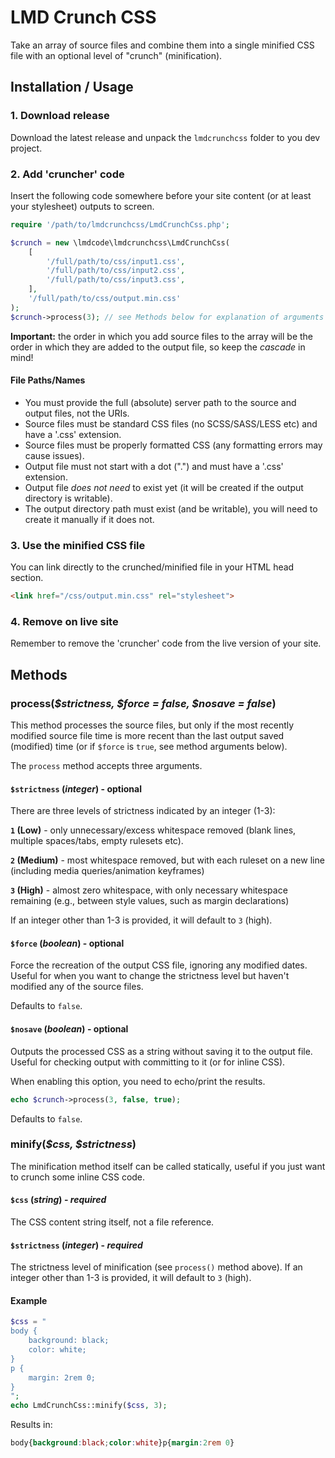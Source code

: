 # LMD Crunch CSS

Take an array of source files and combine them into a single minified CSS file with an optional level of "crunch" (minification).

## Installation / Usage

### 1. Download release

Download the latest release and unpack the `lmdcrunchcss` folder to you dev project.

### 2. Add 'cruncher' code

Insert the following code somewhere before your site content (or at least your stylesheet) outputs to screen.

```php
require '/path/to/lmdcrunchcss/LmdCrunchCss.php';

$crunch = new \lmdcode\lmdcrunchcss\LmdCrunchCss(
    [
        '/full/path/to/css/input1.css',
        '/full/path/to/css/input2.css',
        '/full/path/to/css/input3.css',
    ],
    '/full/path/to/css/output.min.css'
);
$crunch->process(3); // see Methods below for explanation of arguments
```

**Important:** the order in which you add source files to the array will be the order in which they are added to the output file, so keep the *cascade* in mind!

#### File Paths/Names

- You must provide the full (absolute) server path to the source and output files, not the URIs.
- Source files must be standard CSS files (no SCSS/SASS/LESS etc) and have a '.css' extension.
- Source files must be properly formatted CSS (any formatting errors may cause issues).
- Output file must not start with a dot (".") and must have a '.css' extension.
- Output file *does not need* to exist yet (it will be created if the output directory is writable).
- The output directory path must exist (and be writable), you will need to create it manually if it does not.

### 3. Use the minified CSS file

You can link directly to the crunched/minified file in your HTML head section.

```html
<link href="/css/output.min.css" rel="stylesheet">
```

### 4. Remove on live site

Remember to remove the 'cruncher' code from the live version of your site.

## Methods

### process(*$strictness, $force = false, $nosave = false*)

This method processes the source files, but only if the most recently modified source file time is more recent than the last output saved (modified) time (or if `$force` is `true`, see method arguments below).

The `process` method accepts three arguments.

#### `$strictness` (*integer*) - optional

There are three levels of strictness indicated by an integer (1-3):

**`1` (Low)** - only unnecessary/excess whitespace removed (blank lines, multiple spaces/tabs, empty rulesets etc).

**`2` (Medium)** - most whitespace removed, but with each ruleset on a new line (including media queries/animation keyframes)

**`3` (High)** - almost zero whitespace, with only necessary whitespace remaining (e.g., between style values, such as margin declarations)

If an integer other than 1-3 is provided, it will default to `3` (high).

#### `$force` (*boolean*) - optional

Force the recreation of the output CSS file, ignoring any modified dates. Useful for when you want to change the strictness level but haven't modified any of the source files.

Defaults to `false`.

#### `$nosave` (*boolean*) - optional

Outputs the processed CSS as a string without saving it to the output file. Useful for checking output with committing to it (or for inline CSS).

When enabling this option, you need to echo/print the results.

```php
echo $crunch->process(3, false, true);
```

Defaults to `false`.

### minify(*$css, $strictness*)

The minification method itself can be called statically, useful if you just want to crunch some inline CSS code.

#### `$css` (*string*) - *required*

The CSS content string itself, not a file reference.

#### `$strictness` (*integer*) - *required*

The strictness level of minification (see `process()` method above). If an integer other than 1-3 is provided, it will default to `3` (high).

#### Example

```php
$css = "
body {
    background: black;
    color: white;
}
p {
    margin: 2rem 0;
}
";
echo LmdCrunchCss::minify($css, 3);
```

Results in:

```css
body{background:black;color:white}p{margin:2rem 0}
```
